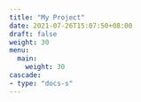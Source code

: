 ```yaml
---
title: "My Project"
date: 2021-07-26T15:07:50+08:00
draft: false
weight: 30
menu:
  main:
    weight: 30
cascade:
- type: "docs-s"
---
```

